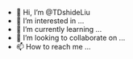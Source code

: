 - 👋 Hi, I’m @TDshideLiu
- 👀 I’m interested in ...
- 🌱 I’m currently learning ...
- 💞️ I’m looking to collaborate on ...
- 📫 How to reach me ...

<!---
TDshideLiu/TDshideLiu is a ✨ special ✨ repository because its `README.md` (this file) appears on your GitHub profile.
You can click the Preview link to take a look at your changes.
--->

